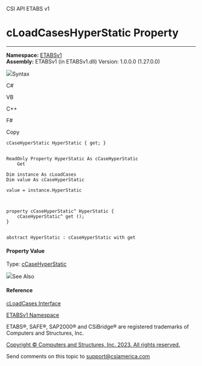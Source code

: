 ﻿

CSI API ETABS v1

# cLoadCasesHyperStatic Property  
  
---  
  
**Namespace:** [ETABSv1](2780f1b8-2033-5289-2298-1cdb2a7508d9.htm)  
**Assembly:** ETABSv1 (in ETABSv1.dll) Version: 1.0.0.0 (1.27.0.0)

![](../icons/SectionExpanded.png)Syntax

C#

VB

C++

F#

Copy

    
    
    cCaseHyperStatic HyperStatic { get; }
    
    
    ReadOnly Property HyperStatic As cCaseHyperStatic
    	Get
    
    Dim instance As cLoadCases
    Dim value As cCaseHyperStatic
    
    value = instance.HyperStatic
    
    
    
    property cCaseHyperStatic^ HyperStatic {
    	cCaseHyperStatic^ get ();
    }
    
    
    abstract HyperStatic : cCaseHyperStatic with get
    

#### Property Value

Type: [cCaseHyperStatic](f550a21c-b27f-8121-5418-6bfad8689ffe.htm)

![](../icons/SectionExpanded.png)See Also

#### Reference

[cLoadCases Interface](5af09358-fbf5-20ff-4d6c-6ebe67a3f1e4.htm)

[ETABSv1 Namespace](2780f1b8-2033-5289-2298-1cdb2a7508d9.htm)

ETABS®, SAFE®, SAP2000® and CSiBridge® are registered trademarks of Computers
and Structures, Inc.  

[Copyright © Computers and Structures, Inc. 2023. All rights
reserved.](http://www.csiamerica.com)

Send comments on this topic to
[support@csiamerica.com](mailto:support%40csiamerica.com?Subject=CSI%20API%20ETABS%20v1)

